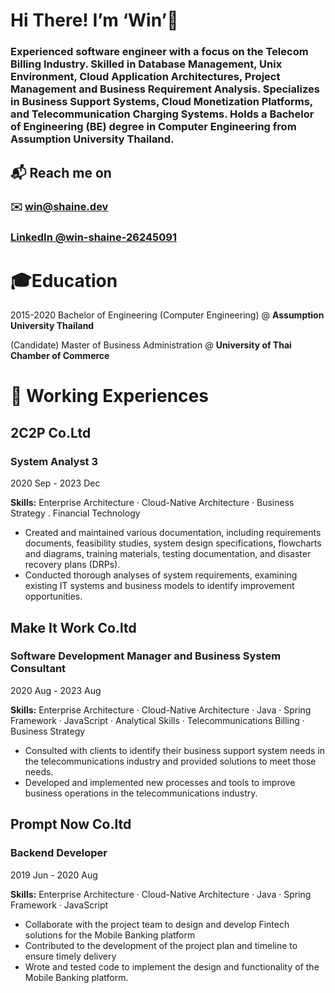# Hi There! I’m ‘Win’👋

### Experienced software engineer with a focus on the Telecom Billing Industry. Skilled in Database Management, Unix Environment, Cloud Application Architectures, Project Management and Business Requirement Analysis. Specializes in Business Support Systems, Cloud Monetization Platforms, and Telecommunication Charging Systems. Holds a Bachelor of Engineering (BE) degree in Computer Engineering from Assumption University Thailand.

## 📬 Reach me on

### ✉️ win@shaine.dev

### **[LinkedIn @win-shaine-26245091](https://www.linkedin.com/in/win-shaine-26245091/)**

# 🎓Education

2015-2020 Bachelor of Engineering (Computer Engineering) @ __Assumption University Thailand__

(Candidate) Master of Business Administration @ __University of Thai Chamber of Commerce__

# 💼 Working Experiences

## **2C2P Co.Ltd**

### **System Analyst 3**

2020 Sep - 2023 Dec

**Skills:**
 Enterprise Architecture · Cloud-Native Architecture · Business Strategy . Financial Technology

- Created and maintained various documentation, including requirements documents, feasibility studies, system design specifications, flowcharts and diagrams, training materials, testing documentation, and disaster recovery plans (DRPs).
- Conducted thorough analyses of system requirements, examining existing IT systems and business models to identify improvement opportunities.

## **Make It Work Co.ltd**

### **Software Development Manager and Business System Consultant**

2020 Aug - 2023 Aug

**Skills:**
 Enterprise Architecture · Cloud-Native Architecture · Java · Spring Framework · JavaScript · Analytical Skills · Telecommunications Billing · Business Strategy 

- Consulted with clients to identify their business support system needs in the telecommunications industry and provided solutions to meet those needs.
- Developed and implemented new processes and tools to improve business operations in the telecommunications industry.

## **Prompt Now Co.ltd**

### **Backend Developer**

2019 Jun - 2020 Aug

**Skills:**
 Enterprise Architecture · Cloud-Native Architecture · Java · Spring Framework · JavaScript

- Collaborate with the project team to design and develop Fintech solutions for the Mobile Banking platform
- Contributed to the development of the project plan and timeline to ensure timely delivery
- Wrote and tested code to implement the design and functionality of the Mobile Banking platform.
